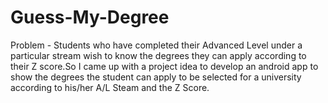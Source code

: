# Guess-My-Degree
Problem - Students who have completed their Advanced Level under a particular stream wish to know the degrees they can apply according to their Z score.So I came up with a project idea to develop an android app to show the degrees the student can apply to be selected for a university according to his/her A/L Steam and the Z Score.
